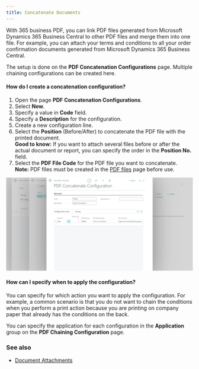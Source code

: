 ```yaml
---
title: Concatenate Documents
---
```

With 365 business PDF, you can link PDF files generated from Microsoft Dynamics 365 Business Central to other PDF files and merge them into one file. For example, you can attach your terms and conditions to all your order confirmation documents generated from Microsoft Dynamics 365 Business Central.

The setup is done on the **PDF Concatenation Configurations** page. Multiple chaining configurations can be created here.

#### How do I create a concatenation configuration?

1. Open the page **PDF Concatenation Configurations**.
2. Select **New**.
3. Specify a value in **Code** field.
4. Specify a **Description** for the configuration.
5. Create a new configuration line.
6. Select the **Position** (Before/After) to concatenate the PDF file with the printed document.
   <div class="alert alert-info"><i class="fa-duotone fa-thin fa-lightbulb fa-lg" style="--fa-secondary-color: #00b7c3; --fa-primary-color: #111111;"></i> <strong>Good to know:</strong> If you want to attach several files before or after the actual document or report, you can specify the order in the <b>Position No.</b> field.</div>
7. Select the **PDF File Code** for the PDF file you want to concatenate.
   <div class="alert alert-info"><i class="fa-duotone fa-thin fa-lightbulb fa-lg" style="--fa-secondary-color: #00b7c3; --fa-primary-color: #111111;"></i> <strong>Note:</strong> PDF files must be created in the <a href="pdf-files.md">PDF files</a> page before use.</div>

![Concatenate Configuration](/assets/images/365-business-pdf/concatenate-configuration.png)  

#### How can I specify when to apply the configuration?

You can specify for which action you want to apply the configuration. For example, a common scenario is that you do not want to chain the conditions when you perform a print action because you are printing on company paper that already has the conditions on the back.

You can specify the application for each configuration in the **Application** group on the **PDF Chaining Configuration** page.

### See also
 - [Document Attachments](document-attachments.md)
